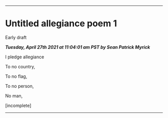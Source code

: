 
***

# Untitled allegiance poem 1

Early draft

_**Tuesday, April 27th 2021 at 11:04:01 am PST by Sean Patrick Myrick**_

I pledge allegiance

To no country,

To no flag,

To no person,

No man,

[incomplete]

***
